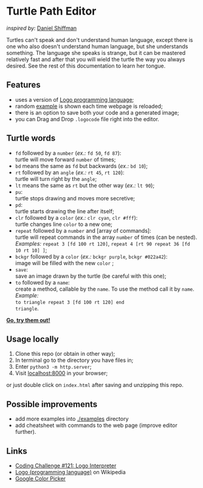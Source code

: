 # Turtle Path Editor

_inspired by:_ [Daniel Shiffman](https://github.com/shiffman)

Turtles can't speak and don't understand human language, except there is one who also doesn't understand human language, but she understands something. The language she speaks is strange, but it can be mastered relatively fast and after that you will wield the turtle the way you always desired. See the rest of this documentation to learn her tongue.

## Features

- uses a version of [Logo programming language](https://en.wikipedia.org/wiki/Logo_(programming_language));
- random [example](./examples) is shown each time webpage is reloaded;
- there is an option to save both your code and a generated image;
- you can Drag and Drop `.logocode` file right into the editor.

## Turtle words

- `fd` followed by a `number` (_ex.:_ `fd 50`, `fd 87`):<br>turtle will move forward `number` of times;
- `bd` means the same as `fd` but backwards (_ex.:_ `bd 10`);
- `rt` followed by an `angle` (_ex.:_ `rt 45`, `rt 120`):<br>turtle will turn right by the `angle`;
- `lt` means the same as `rt` but the other way (_ex.:_ `lt 90`);
- `pu`:<br>turtle stops drawing and moves more secretive;
- `pd`:<br>turtle starts drawing the line after itself;
- `clr` followed by a `color` (_ex.:_ `clr cyan`, `clr #fff`):<br>turtle changes line `color` to a new one;
- `repeat` followed by a `number` and \[array of commands\]:<br>turtle will repeat commands in the array `number` of times (can be nested).<br>_Examples:_ `repeat 3 [fd 100 rt 120]`, `repeat 4 [rt 90 repeat 36 [fd 10 rt 10] ]`;
- `bckgr` followed by a `color` (_ex.:_ `bckgr purple`, `bckgr #022a42`):<br>image will be filled with the new `color` ;
- `save`:<br>save an image drawn by the turtle (be careful with this one);
- `to` followed by a `name`:<br>create a method, callable by the `name`. To use the method call it by `name`.<br>_Example:_<br>`to triangle repeat 3 [fd 100 rt 120] end` <br>`triangle`.

[**Go, try them out!**](https://fabritsius.github.io/logo-code-editor/)

## Usage locally

1. Clone this repo (or obtain in other way);
2. In terminal go to the directory you have files in;
3. Enter `python3 -m http.server`;
4. Visit [localhost:8000](http://localhost:8000) in your browser;

  or just double click on `index.html` after saving and unzipping this repo.

## Possible improvements

- add more examples into [./examples](./examples) directory
- add cheatsheet with commands to the web page (improve editor further).

## Links

- [Coding Challenge #121: Logo Interpreter](https://www.youtube.com/watch?v=i-k04yzfMpw)
- [Logo (programming language)](https://en.wikipedia.org/wiki/Logo_(programming_language)) on Wikipedia
- [Google Color Picker](https://www.google.ru/search?q=color+picker+tool)